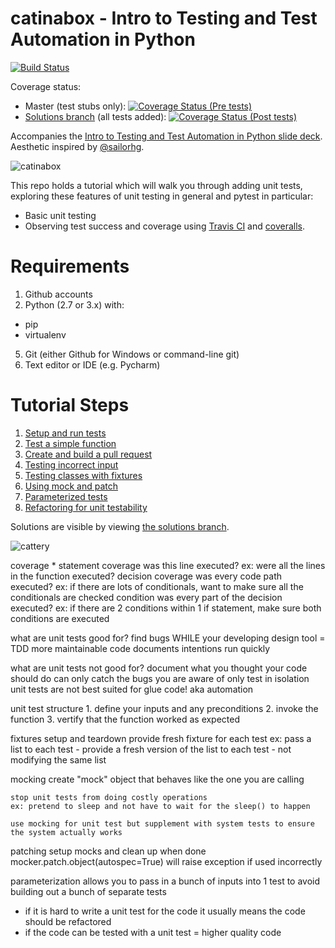 # catinabox - Intro to Testing and Test Automation in Python
[![Build Status](https://travis-ci.org/keeppythonweird/catinabox.svg?branch=master)](https://travis-ci.org/keeppythonweird/catinabox)

Coverage status:
* Master (test stubs only): [![Coverage Status (Pre tests)](https://coveralls.io/repos/keeppythonweird/catinabox/badge.svg?branch=master&service=github)](https://coveralls.io/github/keeppythonweird/catinabox?branch=master)
* [Solutions branch](https://github.com/keeppythonweird/catinabox/tree/solutions) (all tests added): [![Coverage Status (Post tests)](https://coveralls.io/repos/keeppythonweird/catinabox/badge.svg?branch=solutions&service=github)](https://coveralls.io/github/keeppythonweird/catinabox?branch=solutions)

Accompanies the [Intro to Testing and Test Automation in Python slide deck](https://docs.google.com/presentation/d/1cNgZdkw2cik4i4Mc1Ka7frPAdZky3hwpq0vycBDMufE/edit). Aesthetic inspired by [@sailorhg](https://twitter.com/sailorhg).

![catinabox](pics/catinabox.png)

This repo holds a tutorial which will walk you through adding unit tests,
exploring these features of unit testing in general and pytest in particular:
- Basic unit testing
- Observing test success and coverage using
  [Travis CI](https://travis-ci.org/) and [coveralls](https://coveralls.io/).

# Requirements

1. Github accounts
2. Python (2.7 or 3.x) with:
  - pip
  - virtualenv
5. Git (either Github for Windows or command-line git)
6. Text editor or IDE (e.g. Pycharm)

# Tutorial Steps

1. [Setup and run tests](./steps/1-run_tests.md)
2. [Test a simple function](./steps/2-simple_function.md)
3. [Create and build a pull request](./steps/3-pull.md)
4. [Testing incorrect input](./steps/4-input.md)
5. [Testing classes with fixtures](./steps/5-classes.md)
6. [Using mock and patch](./steps/6-mock.md)
7. [Parameterized tests](./steps/7-params.md)
8. [Refactoring for unit testability](./steps/8-refactor.md)

Solutions are visible by viewing [the solutions branch](https://github.com/keeppythonweird/catinabox/tree/solutions).

![cattery](pics/cattery.png)


coverage
    * statement coverage
        was this line executed?
        ex: were all the lines in the function executed?
    decision coverage
        was every code path executed?
        ex: if there are lots of conditionals, want to make sure all the conditionals are checked
    condition
        was every part of the decision executed?
        ex: if there are 2 conditions within 1 if statement, make sure both conditions are executed

what are unit tests good for?
    find bugs WHILE your developing
    design tool = TDD
    more maintainable code
    documents intentions
    run quickly

what are unit tests not good for?
    document what you thought your code should do
    can only catch the bugs you are aware of
    only test in isolation
    unit tests are not best suited for glue code! aka automation

unit test structure
    1. define your inputs and any preconditions
    2. invoke the function
    3. vertify that the function worked as expected

fixtures
    setup and teardown
    provide fresh fixture for each test
    ex: pass a list to each test - provide a fresh version of the list to each test - not modifying the same list

mocking
    create "mock" object that behaves like the one you are calling

    stop unit tests from doing costly operations
    ex: pretend to sleep and not have to wait for the sleep() to happen

    use mocking for unit test but supplement with system tests to ensure the system actually works

patching
    setup mocks and clean up when done
    mocker.patch.object(autospec=True) will raise exception if used incorrectly

parameterization
    allows you to pass in a bunch of inputs into 1 test to avoid building out a bunch of separate tests

* if it is hard to write a unit test for the code it usually means the code should be refactored
* if the code can be tested with a unit test = higher quality code
